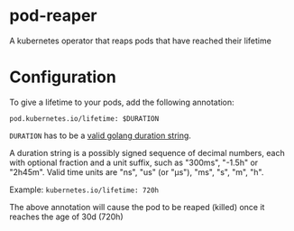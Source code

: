 # pod-reaper
A kubernetes operator that reaps pods that have reached their lifetime

# Configuration
To give a lifetime to your pods, add the following annotation:

`pod.kubernetes.io/lifetime: $DURATION`

`DURATION` has to be a [valid golang duration string](https://golang.org/pkg/time/#ParseDuration).

A duration string is a possibly signed sequence of decimal numbers, each with optional fraction and a unit suffix, such as "300ms", "-1.5h" or "2h45m". Valid time units are "ns", "us" (or "µs"), "ms", "s", "m", "h".

Example: `kubernetes.io/lifetime: 720h` 

The above annotation will cause the pod to be reaped (killed) once it reaches the age of 30d (720h)